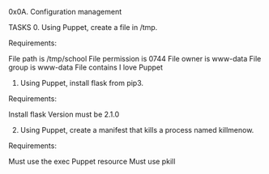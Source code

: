 0x0A. Configuration management

TASKS
0. Using Puppet, create a file in /tmp.

Requirements:

File path is /tmp/school
File permission is 0744
File owner is www-data
File group is www-data
File contains I love Puppet

1. Using Puppet, install flask from pip3.

Requirements:

Install flask
Version must be 2.1.0

2. Using Puppet, create a manifest that kills a process named killmenow.

Requirements:

Must use the exec Puppet resource
Must use pkill

